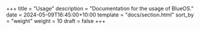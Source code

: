 +++
title = "Usage"
description = "Documentation for the usage of BlueOS."
date = 2024-05-09T16:45:00+10:00
template = "docs/section.html"
sort_by = "weight"
weight = 10
draft = false
+++
